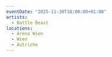 ```yaml
---
eventDate: "2025-11-30T18:00:00+01:00"
artists:
  - Battle Beast
locations:
  - Arena Wien
  - Wien
  - Autriche
---
```

